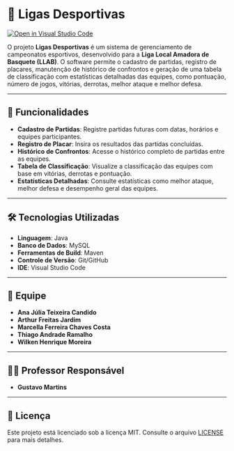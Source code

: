 # 🏀 Ligas Desportivas

[![Open in Visual Studio Code](https://classroom.github.com/assets/open-in-vscode-718a45dd9cf7e7f842a935f5ebbe5719a5e09af4491e668f4dbf3b35d5cca122.svg)](https://classroom.github.com/online_ide?assignment_repo_id=11940752&assignment_repo_type=AssignmentRepo)

O projeto **Ligas Desportivas** é um sistema de gerenciamento de campeonatos esportivos, desenvolvido para a **Liga Local Amadora de Basquete (LLAB)**. O software permite o cadastro de partidas, registro de placares, manutenção de histórico de confrontos e geração de uma tabela de classificação com estatísticas detalhadas das equipes, como pontuação, número de jogos, vitórias, derrotas, melhor ataque e melhor defesa.

---

## 🚀 Funcionalidades

- **Cadastro de Partidas**: Registre partidas futuras com datas, horários e equipes participantes.
- **Registro de Placar**: Insira os resultados das partidas concluídas.
- **Histórico de Confrontos**: Acesse o histórico completo de partidas entre as equipes.
- **Tabela de Classificação**: Visualize a classificação das equipes com base em vitórias, derrotas e pontuação.
- **Estatísticas Detalhadas**: Consulte estatísticas como melhor ataque, melhor defesa e desempenho geral das equipes.

---

## 🛠️ Tecnologias Utilizadas

- **Linguagem**: Java
- **Banco de Dados**: MySQL
- **Ferramentas de Build**: Maven
- **Controle de Versão**: Git/GitHub
- **IDE**: Visual Studio Code

---

## 👥 Equipe

- **Ana Júlia Teixeira Candido**
- **Arthur Freitas Jardim**
- **Marcella Ferreira Chaves Costa**
- **Thiago Andrade Ramalho**
- **Wilken Henrique Moreira**

---

## 👨‍🏫 Professor Responsável

- **Gustavo Martins**

---

## 📄 Licença

Este projeto está licenciado sob a licença MIT. Consulte o arquivo [LICENSE](LICENSE) para mais detalhes.
